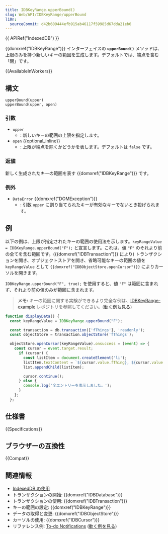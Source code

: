 ```yaml
---
title: IDBKeyRange.upperBound()
slug: Web/API/IDBKeyRange/upperBound
l10n:
  sourceCommit: d42b609444efb915ab46117f59985d67dda21eb6
---
```


{{ APIRef("IndexedDB") }}

{{domxref("IDBKeyRange")}} インターフェイスの **`upperBound()`** メソッドは、上限のみを持つ新しいキーの範囲を生成します。デフォルトでは、端点を含む「閉」です。

{{AvailableInWorkers}}

## 構文

```js-nolint
upperBound(upper)
upperBound(upper, open)
```

### 引数

- `upper`
  - : 新しいキーの範囲の上限を指定します。
- `open` {{optional_inline}}
  - : 上限が端点を除くかどうかを表します。デフォルトは `false` です。

### 返値

新しく生成されたキーの範囲を表す {{domxref("IDBKeyRange")}} です。

### 例外

- `DataError` {{domxref("DOMException")}}
  - : 引数 `upper` に割り当てられたキーが有効なキーでないとき投げられます。

## 例

以下の例は、上限が指定されたキーの範囲の使用法を示します。`keyRangeValue = IDBKeyRange.upperBound("F");` と宣言します。これは、値 `"F"` のそれより前の全てを含む範囲です。({{domxref("IDBTransaction")}} により) トランザクションを開き、オブジェクトストアを開き、省略可能なキーの範囲の値を `keyRangeValue` として `{{domxref("IDBObjectStore.openCursor")}}` によりカーソルを開きます。

`IDBKeyRange.upperBound("F", true);` を使用すると、値 `"F"` は範囲に含まれず、それより前の値のみが範囲に含まれます。

> **メモ:** キーの範囲に関する実験ができるより完全な例は、[IDBKeyRange-example](https://github.com/mdn/dom-examples/tree/main/indexeddb-examples/idbkeyrange) レポジトリを参照してください。([動く例も見る](https://mdn.github.io/dom-examples/indexeddb-examples/idbkeyrange/))

```js
function displayData() {
  const keyRangeValue = IDBKeyRange.upperBound("F");

  const transaction = db.transaction(['fThings'], 'readonly');
  const objectStore = transaction.objectStore('fThings');

  objectStore.openCursor(keyRangeValue).onsuccess = (event) => {
    const cursor = event.target.result;
      if (cursor) {
        const listItem = document.createElement('li');
        listItem.textContent = `${cursor.value.fThing}, ${cursor.value.fRating}`;
        list.appendChild(listItem);

        cursor.continue();
      } else {
        console.log('全エントリーを表示しました。');
      }
    };
  };
```

## 仕様書

{{Specifications}}

## ブラウザーの互換性

{{Compat}}

## 関連情報

- [IndexedDB の使用](/ja/docs/Web/API/IndexedDB_API/Using_IndexedDB)
- トランザクションの開始: {{domxref("IDBDatabase")}}
- トランザクションの使用: {{domxref("IDBTransaction")}}
- キーの範囲の設定: {{domxref("IDBKeyRange")}}
- データの取得と変更: {{domxref("IDBObjectStore")}}
- カーソルの使用: {{domxref("IDBCursor")}}
- リファレンス例: [To-do Notifications](https://github.com/mdn/dom-examples/tree/main/to-do-notifications) ([動く例を見る](https://mdn.github.io/dom-examples/to-do-notifications/))
